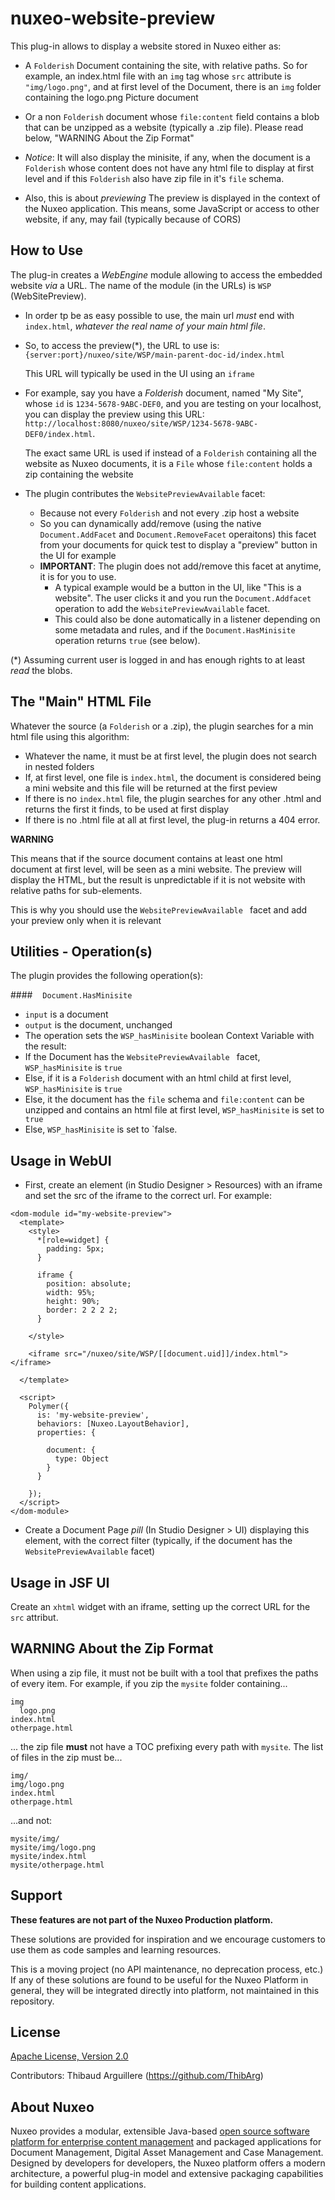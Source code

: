# nuxeo-website-preview


This plug-in allows to display a website stored in Nuxeo either as:

* A `Folderish` Document containing the site, with relative paths. So for example, an index.html file with an `img` tag whose `src` attribute is `"img/logo.png"`,  and at first level of the Document, there is an `img` folder containing the logo.png Picture document

* Or a non `Folderish` document whose `file:content` field contains a blob that can be unzipped as a website (typically a .zip file). Please read below, "WARNING About the Zip Format"

* _Notice_: It will also display the minisite, if any, when the document is a `Folderish` whose content does not have any html file to display at first level and if this `Folderish` also have zip file in it's `file` schema.
  
* Also, this is about _previewing_ The preview is displayed in the context of the Nuxeo application. This means, some JavaScript or access to other website, if any, may fail (typically because of CORS)

## How to Use

The plug-in creates a _WebEngine_ module allowing to access the embedded website _via_ a URL. The name of the module (in the URLs) is `WSP` (WebSitePreview).

* In order tp be as easy possible to use, the main url _must_ end with `index.html`, _whatever the real name of your main html file_.

* So, to access the preview(*), the URL to use is:
    `{server:port}/nuxeo/site/WSP/main-parent-doc-id/index.html`
   
    This URL will typically be used in the UI using an `iframe`

* For example, say you have a _Folderish_ document, named "My Site", whose `id` is `1234-5678-9ABC-DEF0`, and you are testing on your localhost, you can display the preview using this URL: `http://localhost:8080/nuxeo/site/WSP/1234-5678-9ABC-DEF0/index.html`.

  The exact same URL is used if instead of a `Folderish` containing all the website as Nuxeo documents, it is a `File` whose `file:content` holds a zip containing the website

* The plugin contributes the `WebsitePreviewAvailable` facet:
  * Because not every `Folderish` and not every .zip host a website 
  * So you can dynamically add/remove (using the native `Document.AddFacet` and `Document.RemoveFacet` operaitons) this facet from your documents for quick test to display a "preview" button in the UI for example
  * **IMPORTANT**: The plugin does not add/remove this facet at anytime, it is for you to use.
    * A typical example would be a button in the UI, like "This is a website". The user clicks it and you run the `Document.Addfacet` operation to add the `WebsitePreviewAvailable` facet.
    * This could also be done automatically in a listener depending on some metadata and rules, and if the `Document.HasMinisite` operation returns `true` (see below).

(*) Assuming current user is logged in and has enough rights to at least _read_ the blobs.

## The "Main" HTML File

Whatever the source (a `Folderish` or a .zip), the plugin searches for a min html file using this algorithm:

* Whatever the name, it must be at first level, the plugin does not search in nested folders
* If, at first level, one file is `index.html`, the document is considered being a mini website and this file will be returned at the first peview
* If there is no `index.html` file, the plugin searches for any other .html and returns the first it finds, to be used at first display
* If there is no .html file at all at first level, the plug-in returns a 404 error.

**WARNING**

This means that if the source document contains at least one html document at first level, will be seen as a mini website. The preview will display the HTML, but the result is unpredictable if it is not website with relative paths for sub-elements.

This is why you should use the `WebsitePreviewAvailable ` facet and add your preview only when it is relevant



## Utilities - Operation(s)
The plugin provides the following operation(s):

####    `Document.HasMinisite`
* `input` is a document
*  `output` is the document, unchanged
*  The operation sets the `WSP_hasMinisite` boolean Context Variable with the result:
  *  If the Document has the `WebsitePreviewAvailable ` facet, `WSP_hasMinisite` is `true`
  *  Else, if it is a `Folderish` document with an html child at first level, `WSP_hasMinisite` is `true`
  *  Else, it the document has the `file` schema and `file:content` can be unzipped and contains an html file at first level, `WSP_hasMinisite` is set to ` true`
  *  Else, `WSP_hasMinisite` is set to `false.
  

## Usage in WebUI
* First, create an element (in Studio Designer > Resources) with an iframe and set the src of the iframe to the correct url. For example:


```
<dom-module id="my-website-preview">
  <template>
    <style>
      *[role=widget] {
        padding: 5px;
      }

      iframe {
        position: absolute;
        width: 95%;
        height: 90%;
        border: 2 2 2 2;
      }

    </style>

    <iframe src="/nuxeo/site/WSP/[[document.uid]]/index.html"></iframe>

  </template>

  <script>
    Polymer({
      is: 'my-website-preview',
      behaviors: [Nuxeo.LayoutBehavior],
      properties: {
        
        document: {
          type: Object
        }
      }

    });
  </script>
</dom-module>
```

* Create a Document Page _pill_ (In Studio Designer > UI)  displaying this element, with the correct filter (typically, if the document has the `WebsitePreviewAvailable` facet)

## Usage in JSF UI

Create an `xhtml` widget with an iframe, setting up the correct URL for the `src` attribut.


## WARNING About the Zip Format
When using a zip file, it must not be built with a tool that prefixes the paths of every item. For example, if you zip the `mysite` folder containing...

```
img
  logo.png
index.html
otherpage.html
```

... the zip file **must** not have a TOC prefixing every path with `mysite`. The list of files in the zip must be...

```
img/
img/logo.png
index.html
otherpage.html
```

...and not:

```
mysite/img/
mysite/img/logo.png
mysite/index.html
mysite/otherpage.html
```

## Support

**These features are not part of the Nuxeo Production platform.**

These solutions are provided for inspiration and we encourage customers to use them as code samples and learning resources.

This is a moving project (no API maintenance, no deprecation process, etc.) If any of these solutions are found to be useful for the Nuxeo Platform in general, they will be integrated directly into platform, not maintained in this repository.


## License

[Apache License, Version 2.0](http://www.apache.org/licenses/LICENSE-2.0)

Contributors:
Thibaud Arguillere (https://github.com/ThibArg)

## About Nuxeo

Nuxeo provides a modular, extensible Java-based [open source software platform for enterprise content management](http://www.nuxeo.com) and packaged applications for Document Management, Digital Asset Management and Case Management. Designed by developers for developers, the Nuxeo platform offers a modern architecture, a powerful plug-in model and extensive packaging capabilities for building content applications.
